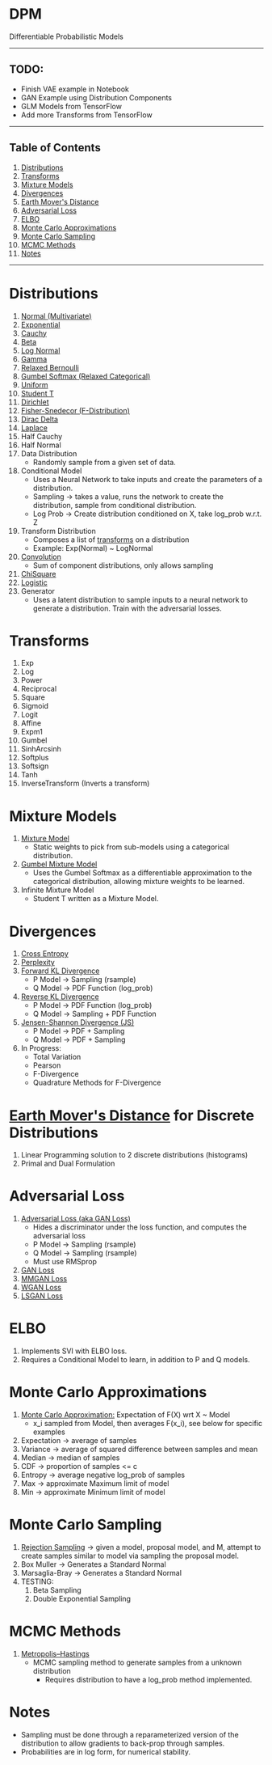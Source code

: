 # DPM
Differentiable Probabilistic Models

---

## TODO:
  * Finish VAE example in Notebook
  * GAN Example using Distribution Components
  * GLM Models from TensorFlow
  * Add more Transforms from TensorFlow

---

## Table of Contents
1. [Distributions](#distributions)
1. [Transforms](#transforms)
1. [Mixture Models](#mixture-models)
1. [Divergences](#divergences)
1. [Earth Mover's Distance](#emd)
1. [Adversarial Loss](#adversarial-loss)
1. [ELBO](#elbo)
1. [Monte Carlo Approximations](#monte_carlo_approximation)
1. [Monte Carlo Sampling](#monte_carlo_sampling)
1. [MCMC Methods](#mcmc-methods)
1. [Notes](#notes)

---

# Distributions <a name="distributions"></a>
  1. [Normal (Multivariate)](https://en.wikipedia.org/wiki/Multivariate_normal_distribution)
  1. [Exponential](https://en.wikipedia.org/wiki/Exponential_distribution)
  1. [Cauchy](https://en.wikipedia.org/wiki/Cauchy_distribution)
  1. [Beta](https://en.wikipedia.org/wiki/Beta_distribution)
  1. [Log Normal](https://en.wikipedia.org/wiki/Log-normal_distribution)
  1. [Gamma](https://en.wikipedia.org/wiki/Gamma_distribution)
  1. [Relaxed Bernoulli](https://arxiv.org/abs/1611.00712)
  1. [Gumbel Softmax (Relaxed Categorical)](https://arxiv.org/abs/1611.01144)
  1. [Uniform](https://en.wikipedia.org/wiki/Uniform_distribution_(continuous))
  1. [Student T](https://en.wikipedia.org/wiki/Student%27s_t-distribution)
  1. [Dirichlet](https://en.wikipedia.org/wiki/Dirichlet_distribution)
  1. [Fisher-Snedecor (F-Distribution)](https://en.wikipedia.org/wiki/F-distribution)
  1. [Dirac Delta](https://en.wikipedia.org/wiki/Dirac_delta_function)
  1. [Laplace](https://en.wikipedia.org/wiki/Laplace_distribution)
  1. Half Cauchy
  1. Half Normal
  1. Data Distribution
      * Randomly sample from a given set of data.
  1. Conditional Model
      * Uses a Neural Network to take inputs and create the parameters of a distribution.
      * Sampling -> takes a value, runs the network to create the distribution,
        sample from conditional distribution.
      * Log Prob -> Create distribution conditioned on X, take log_prob w.r.t. Z
  1. Transform Distribution
      * Composes a list of [transforms](#transforms) on a distribution
      * Example: Exp(Normal) ~ LogNormal
  1. [Convolution](https://en.wikipedia.org/wiki/List_of_convolutions_of_probability_distributions)
      * Sum of component distributions, only allows sampling
  1. [ChiSquare](https://en.wikipedia.org/wiki/Chi-squared_distribution)
  1. [Logistic](https://en.wikipedia.org/wiki/Logistic_distribution)
  1. Generator
      * Uses a latent distribution to sample inputs to a neural network to
      generate a distribution. Train with the adversarial losses.


# Transforms <a name="transforms"></a>
  1. Exp
  1. Log
  1. Power
  1. Reciprocal
  1. Square
  1. Sigmoid
  1. Logit
  1. Affine
  1. Expm1
  1. Gumbel
  1. SinhArcsinh
  1. Softplus
  1. Softsign
  1. Tanh
  1. InverseTransform (Inverts a transform)

# Mixture Models <a name="mixture-models"></a>
  1. [Mixture Model](https://en.wikipedia.org/wiki/Mixture_model)
      * Static weights to pick from sub-models using a categorical distribution.
  1. [Gumbel Mixture Model](https://arxiv.org/abs/1611.01144)
      * Uses the Gumbel Softmax as a differentiable approximation to the
      categorical distribution, allowing mixture weights to be learned.
  1. Infinite Mixture Model
      * Student T written as a Mixture Model.

# Divergences <a name="divergences"></a>
  1. [Cross Entropy](https://en.wikipedia.org/wiki/Cross_entropy)
  1. [Perplexity](https://en.wikipedia.org/wiki/Perplexity)
  1. [Forward KL Divergence](https://en.wikipedia.org/wiki/Kullback–Leibler_divergence)
      * P Model -> Sampling (rsample)
      * Q Model -> PDF Function (log_prob)
  1. [Reverse KL Divergence](https://en.wikipedia.org/wiki/Kullback–Leibler_divergence)
      * P Model -> PDF Function (log_prob)
      * Q Model -> Sampling + PDF Function
  1. [Jensen-Shannon Divergence (JS)](https://en.wikipedia.org/wiki/Jensen–Shannon_divergence)
      * P Model -> PDF + Sampling
      * Q Model -> PDF + Sampling
  1. In Progress:
      * Total Variation
      * Pearson
      * F-Divergence
      * Quadrature Methods for F-Divergence

# [Earth Mover's Distance](https://en.wikipedia.org/wiki/Earth_mover%27s_distance) for Discrete Distributions <a name="emd"></a>
   1. Linear Programming solution to 2 discrete distributions (histograms)
   1. Primal and Dual Formulation

# Adversarial Loss <a name="adversarial-loss"></a>
  1. [Adversarial Loss (aka GAN Loss)](https://arxiv.org/pdf/1711.10337.pdf)
      * Hides a discriminator under the loss function, and computes the adversarial loss
      * P Model -> Sampling (rsample)
      * Q Model -> Sampling (rsample)
      * Must use RMSprop
  1. [GAN Loss](https://papers.nips.cc/paper/5423-generative-adversarial-nets.pdf)
  1. [MMGAN Loss](https://papers.nips.cc/paper/5423-generative-adversarial-nets.pdf)
  1. [WGAN Loss](https://arxiv.org/pdf/1701.07875.pdf)
  1. [LSGAN Loss](https://arxiv.org/pdf/1611.04076.pdf)

# ELBO <a name="elbo"></a>
  1. Implements SVI with ELBO loss.
  1. Requires a Conditional Model to learn, in addition to P and Q models.

# Monte Carlo Approximations <a name="monte_carlo_approximation"></a>
  1. [Monte Carlo Approximation:](https://en.wikipedia.org/wiki/Monte_Carlo_method) Expectation of F(X) wrt X ~ Model
      * x_i sampled from Model, then averages F(x_i), see below for specific examples
  1. Expectation -> average of samples
  1. Variance -> average of squared difference between samples and mean
  1. Median -> median of samples
  1. CDF -> proportion of samples <= c
  1. Entropy -> average negative log_prob of samples
  1. Max -> approximate Maximum limit of model
  1. Min -> approximate Minimum limit of model

# Monte Carlo Sampling <a name="monte_carlo_sampling"></a>
  1. [Rejection Sampling](https://en.wikipedia.org/wiki/Rejection_sampling) -> given a model, proposal model, and M, attempt to create samples similar to model via sampling the proposal model.
  1. Box Muller -> Generates a Standard Normal
  1. Marsaglia-Bray -> Generates a Standard Normal
  1. TESTING:
      1. Beta Sampling
      1. Double Exponential Sampling

# MCMC Methods <a name="mcmc-methods"></a>
  1. [Metropolis–Hastings](https://en.wikipedia.org/wiki/Metropolis–Hastings_algorithm)
      * MCMC sampling method to generate samples from a unknown distribution
        * Requires distribution to have a log_prob method implemented.

# Notes <a name="notes"></a>
  * Sampling must be done through a reparameterized version of the
    distribution to allow gradients to back-prop through samples.
  * Probabilities are in log form, for numerical stability.
